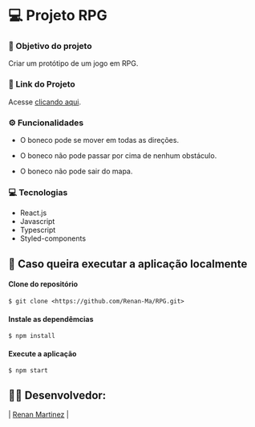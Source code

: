 # 💻 Projeto RPG

### :dart: Objetivo do projeto
Criar um protótipo de um jogo em RPG.

### 🔗 Link do Projeto
Acesse [clicando aqui](http://rpg-projeto-renan.surge.sh/).

### ⚙️ Funcionalidades
- O boneco pode se mover em todas as direções.

- O boneco não pode passar por cima de nenhum obstáculo.

- O boneco não pode sair do mapa.

### :computer: Tecnologias
- React.js
- Javascript
- Typescript
- Styled-components

## :file_folder: Caso queira executar a aplicação localmente

#### Clone do repositório

```shell
$ git clone <https://github.com/Renan-Ma/RPG.git>
```

#### Instale as dependêmcias

```shell
$ npm install
```

#### Execute a aplicação 

```shell
$ npm start
```
   
## 👨‍💻 Desenvolvedor:
   
| [Renan Martinez](https://github.com/Renan-Ma) | 